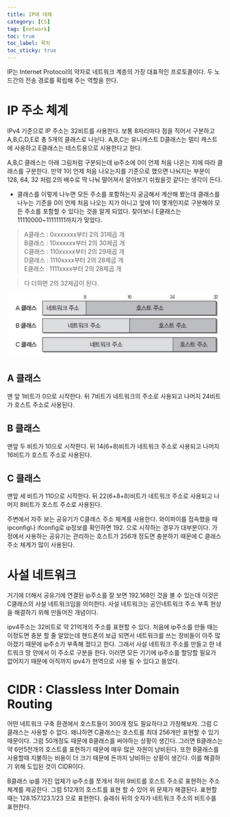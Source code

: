 ```yaml
---
title: IP에 대해
category: [CS]
tag: [network]
toc: true
toc_label: 목차
toc_sticky: true
---
```

IP는 Internet Protocol의 약자로 네트워크 계층의 가장 대표적인 프로토콜이다. 두 노드간의 전송 경로를 확립해 주는 역할을 한다. 
# IP 주소 체계
IPv4 기준으로 IP 주소는 32비트를 사용한다. 보통 8자리마다 점을 직어서 구분하고 A,B,C,D,E로 총 5개의 클래스로 나뉜다.
A,B,C는 유니캐스트 D클래스는 멀티 캐스트에 사용하고 E클래스는 테스트용으로 사용한다고 한다.


A,B,C 클래스는 아래 그림처럼 구분되는데 ip주소에 0이 언제 처음 나온는 지에 따라 클래스를 구분한다. 만약 1이 언제 처음 나오는지를 기준으로 했으면 나눠지는 부분이 128, 64, 32 처럼 2의 배수로 딱 나눠 떨어져서 알아보기 쉬웠을것 같다는 생각이 든다.


* 클래스를 이렇게 나누면 모든 주소를 포함하는지 궁금해서 계산해 봤는데 클래스를 나누는 기준을 0이 언제 처음 나오는 지가 아니고 앞에 1이 몇개인지로 구분해야 모든 주소를 포함할 수 있다는 것을 알게 되었다. 
찾아보니 E클래스는 11110000~11111111까지가 맞았다.

> A클래스 : 0xxxxxxx부터 2의 31제곱 개   
B클래스 : 10xxxxxx부터 2의 30제곱 개   
C클래스 : 110xxxxx부터 2의 29제곱 개   
D클래스 : 1110xxxx부터 2의 28제곱 개   
E클래스 : 1111xxxx부터 2의 28제곱 개   

> 다 더하면 2의 32제곱이 된다.

![ipclass](/assets/ip/ip-class.png)   
## A 클래스
맨 앞 1비트가 0으로 시작한다. 뒤 7비트가 네트워크의 주소로 사용되고 나머지 24비트가 호스트 주소로 사용된다.   

## B 클래스
맨앞 두 비트가 10으로 시작한다. 뒤 14(6+8)비트가 네트워크 주소로 사용되고 나머지 16비트가 호스트 주소로 사용된다.

## C 클래스
맨앞 세 비트가 110으로 시작한다. 뒤 22(6+8+8)비트가 네트워크 주소로 사용되고 나머지 8비트가 호스트 주소로 사용된다.


주변에서 자주 보는 공유기가 C클래스 주소 체계를 사용한다. 와이파이를 접속했을 때 ipconfig나 ifconfig로 ip정보를 확인하면 192. 으로 시작하는 경우가 대부분이다. 가정에서 사용하는 공유기는 관리하는 호스트가 256개 정도면 충분하기 때문에
C 클래스 주소 체계가 많이 사용된다.

# 사설 네트워크
거기에 더해서 공유기에 연결된 ip주소를 잘 보면 192.168인 것을 볼 수 있는데 이것은 C클래스의 사설 네트워크임을 의미한다.
사설 네트워크는 공인네트워크 주소 부족 현상을 해결하기 위해 만들어진 개념이다.


ipv4주소는 32비트로 약 21억개의 주소를 표현할 수 있다. 처음에 ip주소를 만들 때는 이정도면 충분 할 줄 알았는데 핸드폰이 보급 되면서 네트워크를 쓰는 장비들이 아주 많아졌기 때문에 ip주소가 부족해 졌다고 한다.
그래서 사설 네트워크 주소를 만들고 한 네트워크 망 안에서 이 주소로 구분을 한다. 이러면 모든 기기에 ip주소를 할당할
필요가 없어지기 때문에 아직까지 ipv4가 현역으로 사용 될 수 있다고 들었다.

# CIDR : Classless Inter Domain Routing
어떤 네트워크 구축 환경에서 호스트들이 300개 정도 필요하다고 가정해보자. 그럼 C클래스는 사용할 수 없다. 왜냐하면
C클래스는 호스트를 최대 256개만 표현할 수 있기 때문이다. 그럼 50개정도 때문에 B클래스를 써야하는 상황이 생긴다.
그러면 B클래스는 약 6만5천개의 호스트를 표현하기 때문에 매우 많은 자원이 낭비된다. 또한 B클래스를 사용할때 지불하는
비용이 더 크기 때문에 돈까지 낭비하는 상황이 생긴다. 이를 해결하기 위해 도입된 것이 CIDR이다.


B클래스 ip를 가진 업체가 ip주소를 쪼개서 하위 9비트를 호스트 주소로 표현하는 주소 체계를 제공한다. 그럼 512개의
호스트를 표현 할 수 있어 위 문제가 해결된다. 표현할 때는 128.157.123.1/23 으로 표현한다. 슬래쉬 뒤의 숫자가 네트워크 주소의 비트수를 표현한다.